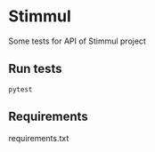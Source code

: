 # Stimmul

Some tests for API of Stimmul project

## Run tests

`pytest`

## Requirements

requirements.txt
